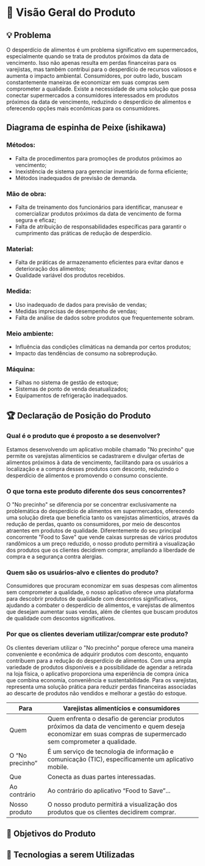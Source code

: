 # 🚀 Visão Geral do Produto

## 💡 Problema

O desperdício de alimentos é um problema significativo em supermercados,
especialmente quando se trata de produtos próximos da data de vencimento. Isso
não apenas resulta em perdas financeiras para os varejistas, mas também
contribui para o desperdício de recursos valiosos e aumenta o impacto
ambiental. Consumidores, por outro lado, buscam constantemente maneiras de
economizar em suas compras sem comprometer a qualidade. Existe a necessidade de
uma solução que possa conectar supermercados a consumidores interessados em
produtos próximos da data de vencimento, reduzindo o desperdício de alimentos e
oferecendo opções mais econômicas para os consumidores.

## Diagrama de espinha de Peixe (ishikawa)

### Métodos: 

* Falta de procedimentos para promoções de produtos próximos ao vencimento;
* Inexistência de sistema para gerenciar inventário de forma eficiente;
* Métodos inadequados de previsão de demanda.

### Mão de obra:

* Falta de treinamento dos funcionários para identificar, manusear e
  comercializar produtos próximos da data de vencimento de forma segura e
  eficaz;
* Falta de atribuição de responsabilidades específicas para garantir o
  cumprimento das práticas de redução de desperdício.

### Material:

* Falta de práticas de armazenamento eficientes para evitar danos e
  deterioração dos alimentos;
* Qualidade variável dos produtos recebidos.

### Medida: 

* Uso inadequado de dados para previsão de vendas;
* Medidas imprecisas de desempenho de vendas;
* Falta de análise de dados sobre produtos que frequentemente sobram.

### Meio ambiente:

* Influência das condições climáticas na demanda por certos produtos;
* Impacto das tendências de consumo na sobreprodução.

### Máquina: 

* Falhas no sistema de gestão de estoque;
* Sistemas de ponto de venda desatualizados;
* Equipamentos de refrigeração inadequados.

## 🏆 Declaração de Posição do Produto

### Qual é o produto que é proposto a se desenvolver?

Estamos desenvolvendo um aplicativo mobile chamado "No precinho" que permite os
varejistas alimentícios se cadastrarem e divulgar ofertas de alimentos próximos
à data de vencimento, facilitando para os usuários a localização e a compra
desses produtos com desconto, reduzindo o desperdício de alimentos e promovendo
o consumo consciente.

### O que torna este produto diferente dos seus concorrentes?

O "No precinho" se diferencia por se concentrar exclusivamente na problemática
do desperdício de alimentos em supermercados, oferecendo uma solução direta que
beneficia tanto os varejistas alimentícios, através da redução de perdas,
quanto os consumidores, por meio de descontos atraentes em produtos de
qualidade. Diferentemente do seu principal concorrente "Food to Save" que vende
caixas surpresas de vários produtos randômicos a um preço reduzido, o nosso
produto permitirá a visualização dos produtos que os clientes decidirem
comprar, ampliando a liberdade de compra e a segurança contra alergias.

### Quem são os usuários-alvo e clientes do produto?

Consumidores que procuram economizar em suas despesas com alimentos sem
comprometer a qualidade, o nosso aplicativo oferece uma plataforma para
descobrir produtos de qualidade com descontos significativos, ajudando a
combater o desperdício de alimentos, e varejistas de alimentos que desejam
aumentar suas vendas, além de clientes que buscam produtos de qualidade com
descontos significativos.

### Por que os clientes deveriam utilizar/comprar este produto?

Os clientes deveriam utilizar o "No precinho" porque oferece uma maneira
conveniente e econômica de adquirir produtos com desconto, enquanto contribuem
para a redução do desperdício de alimentos. Com uma ampla variedade de produtos
disponíveis e a possibilidade de agendar a retirada na loja física, o
aplicativo proporciona uma experiência de compra única que combina economia,
conveniência e sustentabilidade. Para os varejistas, representa uma solução
prática para reduzir perdas financeiras associadas ao descarte de produtos não
vendidos e melhorar a gestão do estoque.

| Para                        | Varejistas alimentícios e consumidores                                                                                                                             |
| --------------------------- | ------------------------------------------------------------------------------------------------------------------------------------------------------------------ |
| Quem                        | Quem enfrenta o desafio de gerenciar produtos próximos da data de vencimento e quem deseja economizar em suas compras de supermercado sem comprometer a qualidade. |
| O “No precinho”             | É um serviço de tecnologia de informação e comunicação (TIC), especificamente um aplicativo mobile.                                                                |
| Que                         | Conecta as duas partes interessadas.                                                                                                                               |
| Ao contrário                | Ao contrário do aplicativo “Food to Save”...                                                                                                                       |
| Nosso produto               | O nosso produto permitirá a visualização dos produtos que os clientes decidirem comprar.                                                                           |

## 🎯 Objetivos do Produto

## 🔧 Tecnologias a serem Utilizadas
